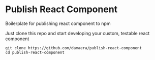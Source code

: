 # Publish React Component

Boilerplate for publishing react component to npm

Just clone this repo and start developing your custom, testable react component

```
git clone https://github.com/damaera/publish-react-component
cd publish-react-component
```

